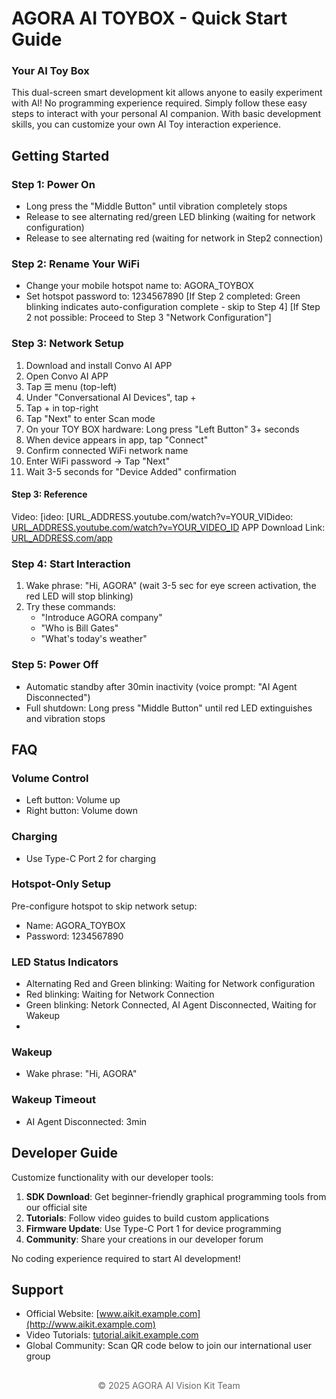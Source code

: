 # AGORA AI TOYBOX - Quick Start Guide

### Your AI Toy Box
This dual-screen smart development kit allows anyone to easily experiment with AI!
No programming experience required. Simply follow these easy steps to interact with your personal AI companion.
With basic development skills, you can customize your own AI Toy interaction experience.

## Getting Started

### Step 1: Power On
- Long press the "Middle Button" until vibration completely stops
- Release to see alternating red/green LED blinking (waiting for network configuration)
- Release to see alternating red (waiting for network in Step2 connection)

### Step 2: Rename Your WiFi
- Change your mobile hotspot name to: AGORA_TOYBOX
- Set hotspot password to: 1234567890
[If Step 2 completed: Green blinking indicates auto-configuration complete - skip to Step 4]
[If Step 2 not possible: Proceed to Step 3 "Network Configuration"]

### Step 3: Network Setup
1. Download and install Convo AI APP
2. Open Convo AI APP
3. Tap ☰ menu (top-left)
4. Under "Conversational AI Devices", tap +
5. Tap + in top-right
6. Tap "Next" to enter Scan mode
7. On your TOY BOX hardware: Long press "Left Button" 3+ seconds
8. When device appears in app, tap "Connect"
9. Confirm connected WiFi network name
10. Enter WiFi password → Tap "Next"
11. Wait 3-5 seconds for "Device Added" confirmation

#### Step 3: Reference
   Video: [ideo: [URL_ADDRESS.youtube.com/watch?v=YOUR_VIDideo: [URL_ADDRESS.youtube.com/watch?v=YOUR_VIDEO_ID](URL_ADDRESSs://www.youtube.com/watch?v=YOUR_VIDEO_ID)
   APP Download Link: [URL_ADDRESS.com/app](URL_ADDRESS.com/app)

   
### Step 4: Start Interaction
1. Wake phrase: "Hi, AGORA" (wait 3-5 sec for eye screen activation, the red LED will stop blinking)
2. Try these commands:
   - "Introduce AGORA company"
   - "Who is Bill Gates"
   - "What's today's weather"

### Step 5: Power Off
- Automatic standby after 30min inactivity (voice prompt: "AI Agent Disconnected")
- Full shutdown: Long press "Middle Button" until red LED extinguishes and vibration stops

## FAQ

### Volume Control
- Left button: Volume up
- Right button: Volume down

### Charging
- Use Type-C Port 2 for charging

### Hotspot-Only Setup
Pre-configure hotspot to skip network setup:
- Name: AGORA_TOYBOX
- Password: 1234567890

### LED Status Indicators
- Alternating Red and Green blinking: Waiting for Network configuration
- Red blinking: Waiting for Network Connection
- Green blinking: Netork Connected, AI Agent Disconnected, Waiting for Wakeup
- 
### Wakeup
- Wake phrase: "Hi, AGORA"
  
### Wakeup Timeout
- AI Agent Disconnected: 3min


## Developer Guide

Customize functionality with our developer tools:

1. **SDK Download**: Get beginner-friendly graphical programming tools from our official site
2. **Tutorials**: Follow video guides to build custom applications
3. **Firmware Update**: Use Type-C Port 1 for device programming
4. **Community**: Share your creations in our developer forum

No coding experience required to start AI development!

## Support

- Official Website: [www.aikit.example.com](http://www.aikit.example.com)
- Video Tutorials: [tutorial.aikit.example.com](http://tutorial.aikit.example.com)
- Global Community: Scan QR code below to join our international user group

<div style="text-align: center; margin-top: 30px; color: #666;">
© 2025 AGORA AI Vision Kit Team
</div>